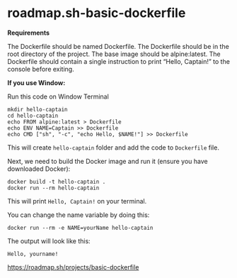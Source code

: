 # roadmap.sh-basic-dockerfile

**Requirements**

The Dockerfile should be named Dockerfile.
The Dockerfile should be in the root directory of the project.
The base image should be alpine:latest.
The Dockerfile should contain a single instruction to print “Hello, Captain!” to the console before exiting.

**If you use Window:**

Run this code on Window Terminal
```
mkdir hello-captain
cd hello-captain
echo FROM alpine:latest > Dockerfile
echo ENV NAME=Captain >> Dockerfile
echo CMD ["sh", "-c", "echo Hello, $NAME!"] >> Dockerfile
```
This will create `hello-captain` folder and add the code to `Dockerfile` file.


Next, we need to build the Docker image and run it (ensure you have downloaded Docker):
```
docker build -t hello-captain .
docker run --rm hello-captain
```

This will print `Hello, Captain!` on your terminal.


You can change the name variable by doing this:
```
docker run --rm -e NAME=yourName hello-captain
```

The output will look like this:

`Hello, yourname!`



https://roadmap.sh/projects/basic-dockerfile



